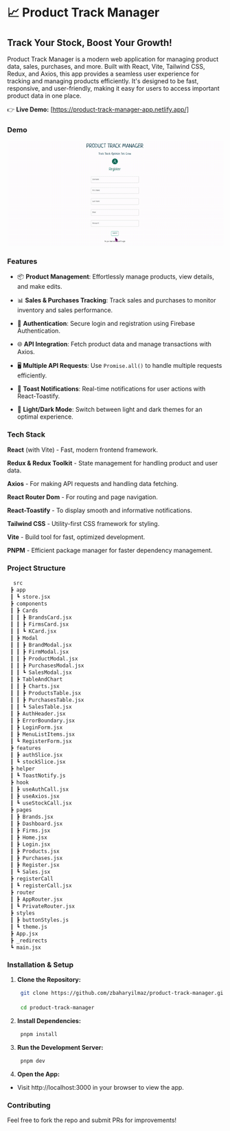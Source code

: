# 📈 Product Track Manager
## Track Your Stock, Boost Your Growth!

Product Track Manager is a modern web application for managing product data, sales, purchases, and more. Built with React, Vite, Tailwind CSS, Redux, and Axios, this app provides a seamless user experience for tracking and managing products efficiently. It's designed to be fast, responsive, and user-friendly, making it easy for users to access important product data in one place.

👉 **Live Demo:** [https://product-track-manager-app.netlify.app/]

### Demo

![Project Demo](./public/assets/gif/product-track-manager.gif)


### Features

- 📦 **Product Management**: Effortlessly manage products, view details, and make edits.

- 📊 **Sales & Purchases Tracking**: Track sales and purchases to monitor inventory and sales performance.

- 🔐 **Authentication**: Secure login and registration using Firebase Authentication.

- 🌐 **API Integration**: Fetch product data and manage transactions with Axios.

- 🖥️ **Multiple API Requests**: Use `Promise.all()` to handle multiple requests efficiently.

- 🔔 **Toast Notifications**: Real-time notifications for user actions with React-Toastify.

- 🌙 **Light/Dark Mode**: Switch between light and dark themes for an optimal experience.


### Tech Stack

**React** (with Vite) - Fast, modern frontend framework.

**Redux & Redux Toolkit** - State management for handling product and user data.

**Axios** - For making API requests and handling data fetching.

**React Router Dom** - For routing and page navigation.

**React-Toastify** - To display smooth and informative notifications.

**Tailwind CSS** - Utility-first CSS framework for styling.

**Vite** - Build tool for fast, optimized development.

**PNPM** - Efficient package manager for faster dependency management.

### Project Structure
```plaintext
  src
 ┣ app
 ┃ ┗ store.jsx
 ┣ components
 ┃ ┣ Cards
 ┃ ┃ ┣ BrandsCard.jsx
 ┃ ┃ ┣ FirmsCard.jsx
 ┃ ┃ ┗ KCard.jsx
 ┃ ┣ Modal
 ┃ ┃ ┣ BrandModal.jsx
 ┃ ┃ ┣ FirmModal.jsx
 ┃ ┃ ┣ ProductModal.jsx
 ┃ ┃ ┣ PurchasesModal.jsx
 ┃ ┃ ┗ SalesModal.jsx
 ┃ ┣ TableAndChart
 ┃ ┃ ┣ Charts.jsx
 ┃ ┃ ┣ ProductsTable.jsx
 ┃ ┃ ┣ PurchasesTable.jsx
 ┃ ┃ ┗ SalesTable.jsx
 ┃ ┣ AuthHeader.jsx
 ┃ ┣ ErrorBoundary.jsx
 ┃ ┣ LoginForm.jsx
 ┃ ┣ MenuListItems.jsx
 ┃ ┗ RegisterForm.jsx
 ┣ features
 ┃ ┣ authSlice.jsx
 ┃ ┗ stockSlice.jsx
 ┣ helper
 ┃ ┗ ToastNotify.js
 ┣ hook
 ┃ ┣ useAuthCall.jsx
 ┃ ┣ useAxios.jsx
 ┃ ┗ useStockCall.jsx
 ┣ pages
 ┃ ┣ Brands.jsx
 ┃ ┣ Dashboard.jsx
 ┃ ┣ Firms.jsx
 ┃ ┣ Home.jsx
 ┃ ┣ Login.jsx
 ┃ ┣ Products.jsx
 ┃ ┣ Purchases.jsx
 ┃ ┣ Register.jsx
 ┃ ┗ Sales.jsx
 ┣ registerCall
 ┃ ┗ registerCall.jsx
 ┣ router
 ┃ ┣ AppRouter.jsx
 ┃ ┗ PrivateRouter.jsx
 ┣ styles
 ┃ ┣ buttonStyles.js
 ┃ ┗ theme.js
 ┣ App.jsx
 ┣ _redirects
 ┗ main.jsx
```
### Installation & Setup 

1. **Clone the Repository:**
   ```bash 
    git clone https://github.com/zbaharyilmaz/product-track-manager.git

    cd product-track-manager

2. **Install Dependencies:**

   ```bash
    pnpm install
3. **Run the Development Server:**

   ```bash
    pnpm dev
5. **Open the App:**

- Visit http://localhost:3000 in your browser to view the app.

###  Contributing

Feel free to fork the repo and submit PRs for improvements!

